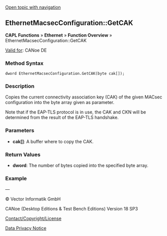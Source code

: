 [Open topic with navigation](../../../../../CANoeDEFamily.htm#Topics/CAPLFunctions/IP/Methods/CAPLfunctionGetCAK.md)

## EthernetMacsecConfiguration::GetCAK

**CAPL Functions** » **Ethernet** » **Function Overview** » EthernetMacsecConfiguration::GetCAK

[Valid for](../../../Shared/FeatureAvailability.md): CANoe DE

### Method Syntax

`dword EthernetMacsecConfiguration.GetCAK(byte cak[]);`

### Description

Copies the current connectivity association key (CAK) of the given MACsec configuration into the byte array given as parameter.

Note that if the EAP-TLS protocol is in use, the CAK and CKN will be determined from the result of the EAP-TLS handshake.

### Parameters

- **cak[]**: A buffer where to copy the CAK.

### Return Values

- **dword**: The number of bytes copied into the specified byte array.

### Example

—

© Vector Informatik GmbH

CANoe (Desktop Editions & Test Bench Editions) Version 18 SP3

[Contact/Copyright/License](../../../Shared/ContactCopyrightLicense.md)

[Data Privacy Notice](https://www.vector.com/int/en/company/get-info/privacy-policy/)